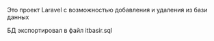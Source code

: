 Это проект Laravel с возможностью добавления и удаления из бази данных


БД экспортировал в  файл itbasir.sql
